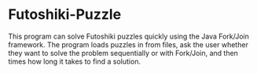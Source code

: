# Futoshiki-Puzzle
 This program can solve Futoshiki puzzles quickly using the Java Fork/Join framework. The program loads puzzles in from files, ask the user whether they want to solve the problem sequentially or with Fork/Join, and then times how long it takes to find a solution.
